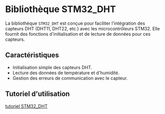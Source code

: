 # Bibliothèque STM32_DHT

La bibliothèque `STM32_DHT` est conçue pour faciliter l'intégration des capteurs DHT (DHT11, DHT22, etc.) avec les microcontrôleurs STM32. Elle fournit des fonctions d'initialisation et de lecture de données pour ces capteurs.

## Caractéristiques

- Initialisation simple des capteurs DHT.
- Lecture des données de température et d'humidité.
- Gestion des erreurs de communication avec le capteur.


## Tutoriel d'utilisation

[tutoriel STM32_DHT](http://nasfamilyone.synology.me/STM32CubeIDE/#DHT4)

